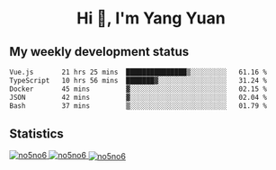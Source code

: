 <h1 align="center">Hi 👋, I'm Yang Yuan</h1>


## My weekly development status
<!--START_SECTION:waka-->

```txt
Vue.js       21 hrs 25 mins  ███████████████▒░░░░░░░░░   61.16 %
TypeScript   10 hrs 56 mins  ███████▓░░░░░░░░░░░░░░░░░   31.24 %
Docker       45 mins         ▓░░░░░░░░░░░░░░░░░░░░░░░░   02.15 %
JSON         42 mins         ▓░░░░░░░░░░░░░░░░░░░░░░░░   02.04 %
Bash         37 mins         ▒░░░░░░░░░░░░░░░░░░░░░░░░   01.79 %
```

<!--END_SECTION:waka-->

## Statistics
<a href="https://github.com/anuraghazra/github-readme-stats">
  <img src="https://github-readme-stats.vercel.app/api/top-langs/?username=no5no6&theme=dracula" alt="no5no6">
</a>
<a href="https://github.com/anuraghazra/github-readme-stats">
  <img src="https://github-readme-stats.vercel.app/api?username=no5no6&show_icons=true&theme=dracula&line_height=40" alt="no5no6">
</a>
<a href="https://github.com/anuraghazra/github-readme-stats">
  <img align="center" src="https://github-readme-streak-stats.herokuapp.com/?user=no5no6&theme=dracula" alt="no5no6" />
</a>